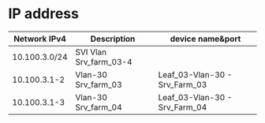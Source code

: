 # IP address
| Network IPv4  | Description            | device name&port              |
|---------------|------------------------|-------------------------------|
| 10.100.3.0/24 | SVI Vlan Srv_farm_03-4 |                               |
| 10.100.3.1-2  | Vlan-30 Srv_farm_03    | Leaf_03-Vlan-30 - Srv_Farm_03 |
| 10.100.3.1-3  | Vlan-30 Srv_farm_04    | Leaf_03-Vlan-30 - Srv_Farm_04 |
